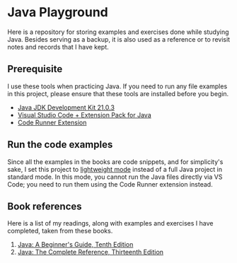 # Java Playground

Here is a repository for storing examples and exercises done while studying Java.
Besides serving as a backup, it is also used as a reference or to revisit notes
and records that I have kept.

## Prerequisite

I use these tools when practicing Java. If you need to run any file examples in
this project, please ensure that these tools are installed before you begin.

- [Java JDK Development Kit 21.0.3][0]
- [Visual Studio Code + Extension Pack for Java][1]
- [Code Runner Extension][2]

## Run the code examples

Since all the examples in the books are code snippets, and for simplicity's sake, I set this project to [lightweight mode][5] instead of a full Java project in standard mode. In this mode, you cannot run the Java files directly via VS Code; you need to run them using the Code Runner extension instead.

## Book references

Here is a list of my readings, along with examples and exercises I have
completed, taken from these books.

1. [Java: A Beginner's Guide, Tenth Edition][3]
2. [Java: The Complete Reference, Thirteenth Edition][4]

[0]: https://adoptium.net
[1]: https://code.visualstudio.com/docs/java/java-tutorial
[2]: https://marketplace.visualstudio.com/items?itemName=formulahendry.code-runner
[3]: https://www.mhprofessional.com/java-a-beginner-s-guide-tenth-edition-9781265054632-usa
[4]: https://www.mhprofessional.com/java-the-complete-reference-thirteenth-edition-9781265058432-usa
[5]: https://code.visualstudio.com/docs/java/java-project#_lightweight-mode
